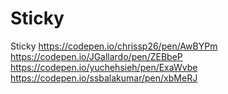 # Sticky
Sticky
https://codepen.io/chrissp26/pen/AwBYPm
https://codepen.io/JGallardo/pen/ZEBbeP
https://codepen.io/yuchehsieh/pen/ExaWvbe
https://codepen.io/ssbalakumar/pen/xbMeRJ
